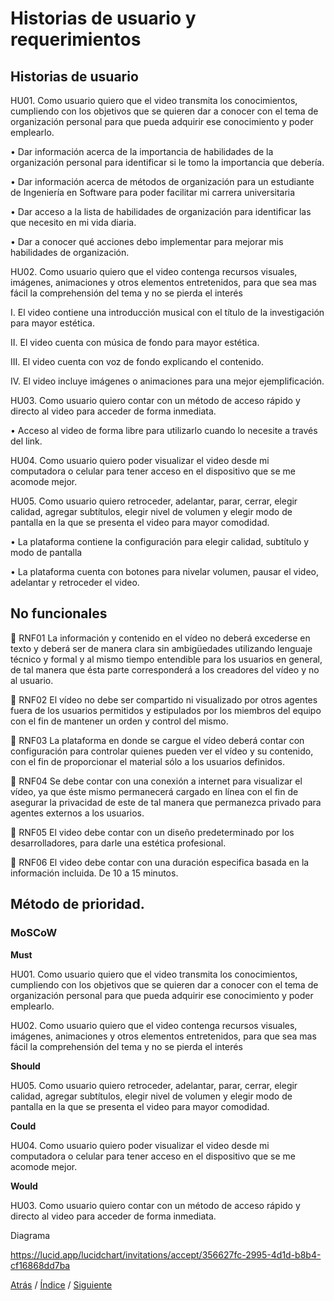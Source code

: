 # Historias de usuario y requerimientos 

## Historias de usuario
HU01. Como usuario quiero que el video transmita los conocimientos, cumpliendo con los objetivos que se quieren dar a conocer con el tema de organización personal para que pueda adquirir ese conocimiento y poder emplearlo.

•	Dar información acerca de la importancia de habilidades de la organización personal para identificar si le tomo la importancia que debería.

•	Dar información acerca de métodos de organización para un estudiante de Ingeniería en Software para poder facilitar mi carrera universitaria

•	Dar acceso a la lista de habilidades de organización para identificar las que necesito en mi vida diaria.

•	Dar a conocer qué acciones debo implementar para mejorar mis habilidades de organización.

HU02. Como usuario quiero que el video contenga recursos visuales, imágenes, animaciones y otros elementos entretenidos, para que sea mas fácil la comprehensión del tema y no se pierda el interés

I.	El video contiene una introducción musical con el título de la investigación para mayor estética.

II.	El video cuenta con música de fondo para mayor estética.


III.	El video cuenta con voz de fondo explicando el contenido.

IV.	El video incluye imágenes o animaciones para una mejor ejemplificación.



HU03. Como usuario quiero contar con un método de acceso rápido y directo al video para acceder de forma inmediata.

•	Acceso al video de forma libre para utilizarlo cuando lo necesite a través del link.


HU04. Como usuario quiero poder visualizar el video desde mi computadora o celular para tener acceso en el dispositivo que se me acomode mejor.

HU05. Como usuario quiero retroceder, adelantar, parar, cerrar, elegir calidad, agregar subtítulos, elegir nivel de volumen y elegir modo de pantalla en la que se presenta el video para mayor comodidad.

•	La plataforma contiene la configuración para elegir calidad, subtítulo y modo de pantalla

•	La plataforma cuenta con botones para nivelar volumen, pausar el video, adelantar y retroceder el video.



## 	No funcionales
	RNF01
La información y contenido en el vídeo no deberá excederse en texto y deberá ser de manera clara sin ambigüedades utilizando lenguaje técnico y formal y al mismo tiempo entendible para los usuarios en general, de tal manera que ésta parte corresponderá a los creadores del vídeo y no al usuario.

	RNF02
El vídeo no debe ser compartido ni visualizado por otros agentes fuera de los usuarios permitidos y estipulados por los miembros del equipo con el fin de mantener un orden y control del mismo.

	RNF03
La plataforma en donde se cargue el vídeo deberá contar con configuración para controlar quienes pueden ver el vídeo y su contenido, con el fin de proporcionar el material sólo a los usuarios definidos.

	RNF04
Se debe contar con una conexión a internet para visualizar el vídeo, ya que éste mismo permanecerá cargado en línea con el fin de asegurar la privacidad de este de tal manera que permanezca privado para agentes externos a los usuarios.

	RNF05 
El video debe contar con un diseño predeterminado por los desarrolladores, para darle una estética profesional.

	RNF06
El video debe contar con una duración especifica basada en la información incluida.
De 10 a 15 minutos.



## Método de prioridad.

### MoSCoW

**Must**

HU01. Como usuario quiero que el video transmita los conocimientos, cumpliendo con los objetivos que se quieren dar a conocer con el tema de organización personal para que pueda adquirir ese conocimiento y poder emplearlo.

HU02. Como usuario quiero que el video contenga recursos visuales, imágenes, animaciones y otros elementos entretenidos, para que sea mas fácil la comprehensión del tema y no se pierda el interés


**Should**

HU05. Como usuario quiero retroceder, adelantar, parar, cerrar, elegir calidad, agregar subtítulos, elegir nivel de volumen y elegir modo de pantalla en la que se presenta el video para mayor comodidad.


**Could**

HU04. Como usuario quiero poder visualizar el video desde mi computadora o celular para tener acceso en el dispositivo que se me acomode mejor.


**Would**

HU03. Como usuario quiero contar con un método de acceso rápido y directo al video para acceder de forma inmediata.




Diagrama

https://lucid.app/lucidchart/invitations/accept/356627fc-2995-4d1d-b8b4-cf16868dd7ba

[Atrás](https://github.com/Ibis-C/Metodos-de-organizacion/blob/Segunda-Entrega/Documentacion/2.%20Herramientas%20y%20métodos.md#herramientas-y-métodos)
/ [Índice](https://github.com/Ibis-C/Metodos-de-organizacion/tree/Segunda-Entrega#%C3%ADndice-scroll) /
[Siguiente](https://github.com/Ibis-C/Metodos-de-organizacion/blob/Segunda-Entrega/Documentacion/4.%20Roles%20y%20proceso%20de%20trabajo.md#proceso-de-trabajo)






 
